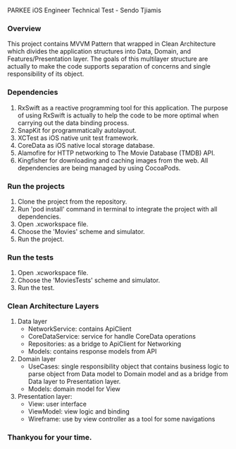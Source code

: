 
PARKEE iOS Engineer Technical Test - Sendo Tjiamis

### Overview
This project contains MVVM Pattern that wrapped in Clean Architecture which divides the application structures into Data, Domain, and Features/Presentation layer. The goals of this multilayer structure are actually to make the code supports separation of concerns and single responsibility of its object.

### Dependencies
1. RxSwift as a reactive programming tool for this application. The purpose of using RxSwift is actually to help the code to be more optimal when carrying out the data binding process.
2. SnapKit for programmatically autolayout.
3. XCTest as iOS native unit test framework. 
4. CoreData as iOS native local storage database. 
5. Alamofire for HTTP networking to The Movie Database (TMDB) API.
6. Kingfisher for downloading and caching images from the web.
All dependencies are being managed by using CocoaPods.

### Run the projects
1. Clone the project from the repository.
2. Run 'pod install' command in terminal to integrate the project with all dependencies.
3. Open .xcworkspace file.
4. Choose the 'Movies' scheme and simulator.
5. Run the project.

### Run the tests
1. Open .xcworkspace file.
2. Choose the 'MoviesTests' scheme and simulator.
3. Run the test.

### Clean Architecture Layers
1. Data layer
    - NetworkService: contains ApiClient
    - CoreDataService: service for handle CoreData operations
    - Repositories: as a bridge to ApiClient for Networking
    - Models: contains response models from API
2. Domain layer
    - UseCases: single responsibility object that contains business logic to parse object from Data model to Domain model and as a bridge from Data layer to Presentation layer.
    - Models: domain model for View
3. Presentation layer:
    - View: user interface
    - ViewModel: view logic and binding
    - Wireframe: use by view controller as a tool for some navigations

### Thankyou for your time.
